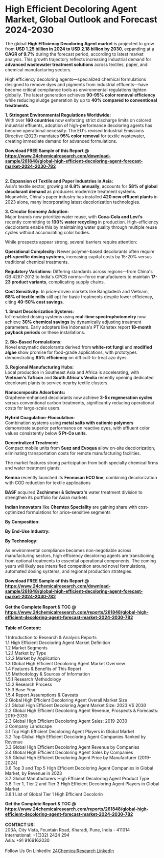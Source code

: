 <h1>High Efficient Decoloring Agent Market, Global Outlook and Forecast 2024-2030</h1><p>The global <strong>High Efficiency Decoloring Agent market</strong> is projected to grow from <strong>USD 1.25 billion in 2024 to USD 2.18 billion by 2030</strong>, expanding at a <strong>CAGR of 9.7%</strong> during the forecast period, according to latest market analysis. This growth trajectory reflects increasing industrial demand for <strong>advanced wastewater treatment solutions</strong> across textiles, paper, and chemical manufacturing sectors.</p><p>High efficiency decoloring agents—specialized chemical formulations designed to remove dyes and pigments from industrial effluents—have become critical compliance tools as environmental regulations tighten globally. The latest generation achieves <strong>90-95% color removal efficiency</strong> while reducing sludge generation by up to <strong>40% compared to conventional treatments</strong>.</p><p><strong>1. Stringent Environmental Regulations Worldwide:</strong><br>
With over <strong>160 countries</strong> now enforcing strict discharge limits on colored industrial effluents, adoption of high-performance decoloring agents has become operational necessity. The EU's revised Industrial Emissions Directive (2023) mandates <strong>95% color removal</strong> for textile wastewater, creating immediate demand for advanced formulations.</p><div><b>Download FREE Sample of this Report @ 
            <a href="https://www.24chemicalresearch.com/download-sample/261848/global-high-efficient-decoloring-agent-forecast-market-2024-2030-782">
            https://www.24chemicalresearch.com/download-sample/261848/global-high-efficient-decoloring-agent-forecast-market-2024-2030-782</a></b></div><br><p><strong>2. Expansion of Textile and Paper Industries in Asia:</strong><br>
Asia's textile sector, growing at <strong>6.8% annually</strong>, accounts for <strong>58% of global decolorant demand</strong> as producers modernize treatment systems. Meanwhile, China's paper industry has installed <strong>420 new effluent plants</strong> in 2023 alone, many incorporating latest decolorization technologies.</p><p><strong>3. Circular Economy Adoption:</strong><br>
Major brands now prioritize water reuse, with <strong>Coca-Cola and Levi's</strong> recently committing to <strong>100% water recycling</strong> in production. High-efficiency decolorants enable this by maintaining water quality through multiple reuse cycles without accumulating color bodies.</p><p>While prospects appear strong, several barriers require attention:</p><p><strong>Operational Complexity:</strong> Newer polymer-based decolorants often require <strong>pH-specific dosing systems</strong>, increasing capital costs by 15-20% versus traditional chemical treatments.</p><p><strong>Regulatory Variations:</strong> Differing standards across regions—from China's GB 4287-2012 to India's CPCB norms—force manufacturers to maintain <strong>17-23 product variants</strong>, complicating supply chains.</p><p><strong>Cost Sensitivity:</strong> In price-driven markets like Bangladesh and Vietnam, <strong>68% of textile mills</strong> still opt for basic treatments despite lower efficiency, citing <strong>40-50% cost savings</strong>.</p><p><strong>1. Smart Decolorization Systems:</strong><br>
IoT-enabled dosing systems using <strong>real-time spectrophotometry</strong> now achieve <strong>30% chemical savings</strong> by dynamically adjusting treatment parameters. Early adopters like Indonesia's PT Kahatex report <strong>18-month payback periods</strong> on these installations.</p><p><strong>2. Bio-Based Formulations:</strong><br>
Novel enzymatic decolorants derived from <strong>white-rot fungi</strong> and <strong>modified algae</strong> show promise for food-grade applications, with prototypes demonstrating <strong>85% efficiency</strong> on difficult-to-treat azo dyes.</p><p><strong>3. Regional Manufacturing Hubs:</strong><br>
Local production in Southeast Asia and Africa is accelerating, with <strong>Vietnam's Taficon</strong> and <strong>South Africa's Veolia</strong> recently opening dedicated decolorant plants to service nearby textile clusters.</p><p><strong>Nanocomposite Adsorbents:</strong><br>
	Graphene-enhanced decolorants now achieve <strong>3-5x regeneration cycles</strong> versus conventional carbon treatments, significantly reducing operational costs for large-scale users.</p><p><strong>Hybrid Coagulation-Flocculation:</strong><br>
	Combination systems using <strong>metal salts with cationic polymers</strong> demonstrate superior performance on reactive dyes, with effluent color values consistently below <strong>5 Pt-Co units</strong>.</p><p><strong>Decentralized Treatment:</strong><br>
	Compact mobile units from <strong>Suez and Evoqua</strong> allow on-site decolorization, eliminating transportation costs for remote manufacturing facilities.</p><p>The market features strong participation from both specialty chemical firms and water treatment giants:</p><p><strong>Kemira</strong> recently launched its <strong>Fennosan ECO line</strong>, combining decolorization with COD reduction for textile applications</p><p><strong>BASF</strong> acquired <strong>Zschimmer &amp; Schwarz's</strong> water treatment division to strengthen its portfolio for Asian markets</p><p><strong>Indian innovators</strong> like <strong>Chemtex Speciality</strong> are gaining share with cost-optimized formulations for price-sensitive segments</p><p><strong>By Composition:</strong></p><p><strong>By End-Use Industry:</strong></p><p><strong>By Technology:</strong></p><p>As environmental compliance becomes non-negotiable across manufacturing sectors, high efficiency decoloring agents are transitioning from optional treatments to essential operational components. The coming years will likely see intensified competition around novel formulations, automated dosing systems, and regional production strategies.</p><div><b>Download FREE Sample of this Report @ 
            <a href="https://www.24chemicalresearch.com/download-sample/261848/global-high-efficient-decoloring-agent-forecast-market-2024-2030-782">
            https://www.24chemicalresearch.com/download-sample/261848/global-high-efficient-decoloring-agent-forecast-market-2024-2030-782</a></b></div><br><div><b>Get the Complete Report & TOC @ 
            <a href="https://www.24chemicalresearch.com/reports/261848/global-high-efficient-decoloring-agent-forecast-market-2024-2030-782">
            https://www.24chemicalresearch.com/reports/261848/global-high-efficient-decoloring-agent-forecast-market-2024-2030-782</a></b></div><br>
            <b>Table of Content:</b><p>1 Introduction to Research & Analysis Reports<br />
    1.1 High Efficient Decoloring Agent Market Definition<br />
    1.2 Market Segments<br />
        1.2.1 Market by Type<br />
        1.2.2 Market by Application<br />
    1.3 Global High Efficient Decoloring Agent Market Overview<br />
    1.4 Features & Benefits of This Report<br />
    1.5 Methodology & Sources of Information<br />
        1.5.1 Research Methodology<br />
        1.5.2 Research Process<br />
        1.5.3 Base Year<br />
        1.5.4 Report Assumptions & Caveats<br />
2 Global High Efficient Decoloring Agent Overall Market Size<br />
    2.1 Global High Efficient Decoloring Agent Market Size: 2023 VS 2030<br />
    2.2 Global High Efficient Decoloring Agent Revenue, Prospects & Forecasts: 2019-2030<br />
    2.3 Global High Efficient Decoloring Agent Sales: 2019-2030<br />
3 Company Landscape<br />
    3.1 Top High Efficient Decoloring Agent Players in Global Market<br />
    3.2 Top Global High Efficient Decoloring Agent Companies Ranked by Revenue<br />
    3.3 Global High Efficient Decoloring Agent Revenue by Companies<br />
    3.4 Global High Efficient Decoloring Agent Sales by Companies<br />
    3.5 Global High Efficient Decoloring Agent Price by Manufacturer (2019-2024)<br />
    3.6 Top 3 and Top 5 High Efficient Decoloring Agent Companies in Global Market, by Revenue in 2023<br />
    3.7 Global Manufacturers High Efficient Decoloring Agent Product Type<br />
    3.8 Tier 1, Tier 2 and Tier 3 High Efficient Decoloring Agent Players in Global Market<br />
        3.8.1 List of Global Tier 1 High Efficient Decolorin</p><div><b>Get the Complete Report & TOC @ 
            <a href="https://www.24chemicalresearch.com/reports/261848/global-high-efficient-decoloring-agent-forecast-market-2024-2030-782">
            https://www.24chemicalresearch.com/reports/261848/global-high-efficient-decoloring-agent-forecast-market-2024-2030-782</a></b></div><br><b>CONTACT US:</b><br>
            203A, City Vista, Fountain Road, Kharadi, Pune, India - 411014<br>
            International: +1(332) 2424 294<br>
            Asia: +91 9169162030 <br><br>
            Follow Us On LinkedIn: <a href="https://www.linkedin.com/company/24chemicalresearch/">24ChemicalResearch LinkedIn</a>